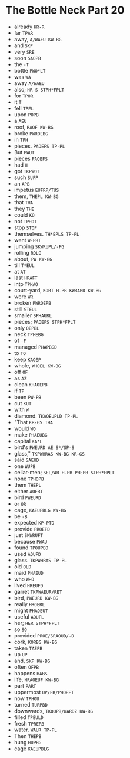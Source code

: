 # The Bottle Neck Part 20

* already `HR-R`
* far `TPAR`
* away, `A/WAEU KW-BG`
* and `SKP`
* very `SRE`
* soon `SAOPB`
* the `-T`
* bottle `PWO*LT`
* was `WA`
* away `A/WAEU`
* also; `HR-S STPH*FPLT`
* for `TPOR`
* it `T`
* fell `TPEL`
* upon `POPB`
* a `AEU`
* roof, `RAOF KW-BG`
* broke `PWROEBG`
* in `TPH`
* pieces. `PAOEFS TP-PL`
* But `PWUT`
* pieces `PAOEFS`
* had `H`
* got `TKPWOT`
* such `SUFP`
* an `APB`
* impetus `EUFRP/TUS`
* them, `THEPL KW-BG`
* that `THA`
* they `THE`
* could `KO`
* not `TPHOT`
* stop `STOP`
* themselves. `TH*EPLS TP-PL`
* went `WEPBT`
* jumping `SKWRUPL/-PG`
* rolling `ROLG`
* about, `PW KW-BG`
* till `T*EUL`
* at `AT`
* last `HRAFT`
* into `TPHAO`
* court-yard, `KORT H-PB KWRARD KW-BG`
* were `WR`
* broken `PWROEPB`
* still `STEUL`
* smaller `SPHAURL`
* pieces; `PAOEFS STPH*FPLT`
* only `OEPBL`
* neck `TPHEBG`
* of `-F`
* managed `PHAPBGD`
* to `TO`
* keep `KAOEP`
* whole, `WHOEL KW-BG`
* off `OF`
* as `AZ`
* clean `KHAOEPB`
* if `TP`
* been `PW-PB`
* cut `KUT`
* with `W`
* diamond. `TKAOEUPLD TP-PL`
* "That `KR-GS THA`
* would `WO`
* make `PHAEUBG`
* capital `KA*L`
* bird's `PWEURD AE S*/SP-S`
* glass," `TKPWHRAS KW-BG KR-GS`
* said `SAEUD`
* one `WUPB`
* cellar-men; `SEL/AR H-PB PHEPB STPH*FPLT`
* none `TPHOPB`
* them `THEPL`
* either `AOERT`
* bird `PWEURD`
* or `OR`
* cage, `KAEUPBLG KW-BG`
* be `-B`
* expected `KP-PTD`
* provide `PROEFD`
* just `SKWRUFT`
* because `PWAU`
* found `TPOUPBD`
* used `AOUFD`
* glass. `TKPWHRAS TP-PL`
* old `OLD`
* maid `PHAEUD`
* who `WHO`
* lived `HREUFD`
* garret `TKPWAEUR/RET`
* bird, `PWEURD KW-BG`
* really `HROERL`
* might `PHAOEUT`
* useful `AOUFL`
* her; `HER STPH*FPLT`
* so `SO`
* provided `PROE/SRAOUD/-D`
* cork, `KORBG KW-BG`
* taken `TAEPB`
* up `UP`
* and, `SKP KW-BG`
* often `OFPB`
* happens `HABS`
* life, `HRAOEUF KW-BG`
* part `PART`
* uppermost `UP/ER/PHOEFT`
* now `TPHOU`
* turned `TURPBD`
* downwards, `TKOUPB/WARDZ KW-BG`
* filled `TPEULD`
* fresh `TPRERB`
* water. `WAUR TP-PL`
* Then `THEPB`
* hung `HUPBG`
* cage `KAEUPBLG`
